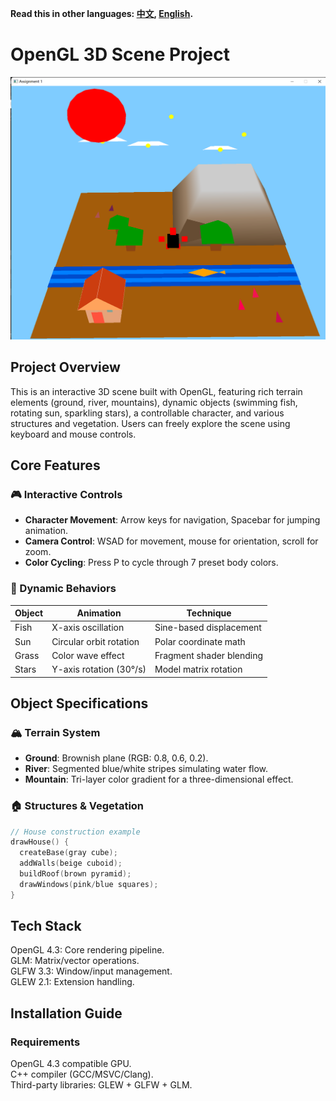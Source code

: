 **Read this in other languages: [中文](README_zh.md), [English](README.md).**

# OpenGL 3D Scene Project 
 
![Scene Preview](images/screenshot.png)   
 
## Project Overview 
This is an interactive 3D scene built with OpenGL, featuring rich terrain elements (ground, river, mountains), dynamic objects (swimming fish, rotating sun, sparkling stars), a controllable character, and various structures and vegetation. Users can freely explore the scene using keyboard and mouse controls.
 
## Core Features 
### 🎮 Interactive Controls 
- **Character Movement**: Arrow keys for navigation, Spacebar for jumping animation.
- **Camera Control**: WSAD for movement, mouse for orientation, scroll for zoom.
- **Color Cycling**: Press P to cycle through 7 preset body colors.
 
### 🌟 Dynamic Behaviors 
| Object      | Animation                | Technique               |
|-------------|--------------------------|-------------------------|
| Fish        | X-axis oscillation       | Sine-based displacement |
| Sun         | Circular orbit rotation  | Polar coordinate math   |
| Grass       | Color wave effect        | Fragment shader blending|
| Stars       | Y-axis rotation (30°/s)  | Model matrix rotation   |
 
## Object Specifications 
### 🏔️ Terrain System 
- **Ground**: Brownish plane (RGB: 0.8, 0.6, 0.2).
- **River**: Segmented blue/white stripes simulating water flow.
- **Mountain**: Tri-layer color gradient for a three-dimensional effect.
 
### 🏠 Structures & Vegetation 
```cpp 
// House construction example 
drawHouse() {
  createBase(gray cube);
  addWalls(beige cuboid);
  buildRoof(brown pyramid);
  drawWindows(pink/blue squares);
}
```

## Tech Stack
OpenGL 4.3: Core rendering pipeline.\
GLM: Matrix/vector operations.\
GLFW 3.3: Window/input management.\
GLEW 2.1: Extension handling.

## Installation Guide
### Requirements
OpenGL 4.3 compatible GPU.\
C++ compiler (GCC/MSVC/Clang).\
Third-party libraries: GLEW + GLFW + GLM.
